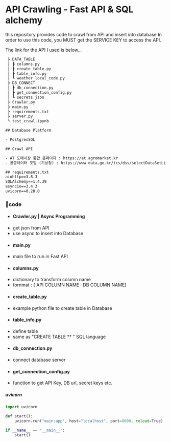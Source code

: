 # API Crawling - Fast API & SQL alchemy

this repository provides code to crawl from API and insert into database
In order to use this code, you MUST get the SERVICE KEY to access the API.

The link for the API I used is below...


```bash
 ┣ DATA_TABLE
 ┃ ┣ columns.py
 ┃ ┣ create_table.py
 ┃ ┣ table_info.py
 ┃ ┗ weather_local_code.py
 ┣ DB_CONNECT
 ┃ ┣ db_connection.py
 ┃ ┣ get_connection_config.py
 ┃ ┗ secrets.json
 ┣ Crawler.py
 ┣ main.py
 ┣ requirements.txt
 ┣ server.py
 ┗ test_crawl.ipynb
```

```txt
## Database Platform

- PostgresSQL

## Crawl API

- AT 도매시장 통합 홈페이지 : https://at.agromarket.kr
- 공공데이터 포털 (기상청) : https://www.data.go.kr/tcs/dss/selectDataSetList.do?dType=API&keyword=기상청

## requirements.txt
aiohttp==3.8.3
SQLAlchemy==1.4.39
asyncio==3.4.3
uvicorn==0.20.0
```


### 📁code

* #### Crawler.py | Async Programming
- get json from API
- use async to insert into Database

* #### main.py
- main file to run in Fast API

* #### columns.py
- dictionary to transform column name
- fornmat : { API COLUMN NAME : DB COLUMN NAME}

* #### create_table.py
- example python file to create table in Database

* #### table_info.py
- define table
- same as "CREATE TABLE ** " SQL language

* #### db_connection.py
- connect database server

* #### get_connection_config.py
- function to get API Key, DB url, secret keys etc.


##### uvicorn
```python
import uvicorn

def start():
    uvicorn.run("main:app", host="localhost", port=8000, reload=True)

if __name__ == "__main__":
    start()
```